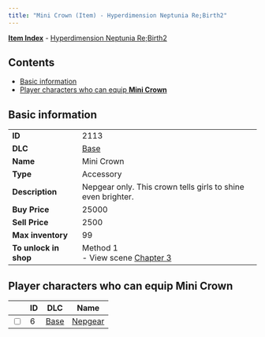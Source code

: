 ```yaml
---
title: "Mini Crown (Item) - Hyperdimension Neptunia Re;Birth2"
---
```


[**Item Index**](/neptunia/rb2/item/index.html) - [Hyperdimension Neptunia Re;Birth2](/neptunia/rb2)

## Contents

- [Basic information](#basic-information)
- [Player characters who can equip **Mini Crown**](#player-characters-who-can-equip-mini-crown)

## Basic information

|   |   |
| -- | -- |
| **ID** | 2113 |
| **DLC** | [Base](/neptunia/rb2/dlc/0-base.html) |
| **Name** | Mini Crown |
| **Type** | Accessory |
| **Description** | Nepgear only. This crown tells girls to shine even brighter. |
| **Buy Price** | 25000 |
| **Sell Price** | 2500 |
| **Max inventory** | 99 |
| **To unlock in shop** | Method 1<br />- View scene [Chapter 3](/neptunia/rb2/scene/0-251-chapter-3.html) |

## Player characters who can equip **Mini Crown**

|    | ID | DLC | Name |
| -- | -- | --- | ---- |
| <input type="checkbox" id="rb2-player-0-6" class="trackbox" /> | 6 | [Base](/neptunia/rb2/dlc/0-base.html) | [Nepgear](/neptunia/rb2/player/0-6-nepgear.html) |